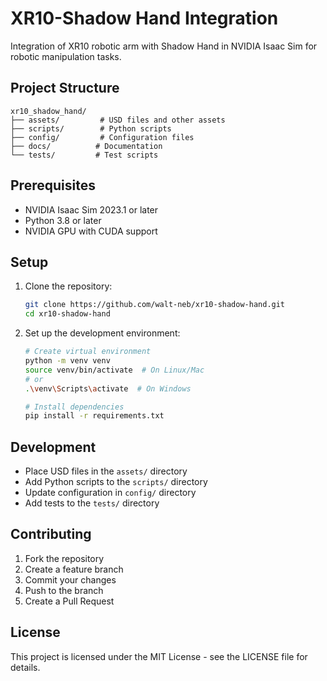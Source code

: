 # XR10-Shadow Hand Integration

Integration of XR10 robotic arm with Shadow Hand in NVIDIA Isaac Sim for robotic manipulation tasks.

## Project Structure

```
xr10_shadow_hand/
├── assets/         # USD files and other assets
├── scripts/        # Python scripts
├── config/         # Configuration files
├── docs/          # Documentation
└── tests/         # Test scripts
```

## Prerequisites

- NVIDIA Isaac Sim 2023.1 or later
- Python 3.8 or later
- NVIDIA GPU with CUDA support

## Setup

1. Clone the repository:
   ```bash
   git clone https://github.com/walt-neb/xr10-shadow-hand.git
   cd xr10-shadow-hand
   ```

2. Set up the development environment:
   ```bash
   # Create virtual environment
   python -m venv venv
   source venv/bin/activate  # On Linux/Mac
   # or
   .\venv\Scripts\activate  # On Windows

   # Install dependencies
   pip install -r requirements.txt
   ```

## Development

- Place USD files in the `assets/` directory
- Add Python scripts to the `scripts/` directory
- Update configuration in `config/` directory
- Add tests to the `tests/` directory

## Contributing

1. Fork the repository
2. Create a feature branch
3. Commit your changes
4. Push to the branch
5. Create a Pull Request

## License

This project is licensed under the MIT License - see the LICENSE file for details. 